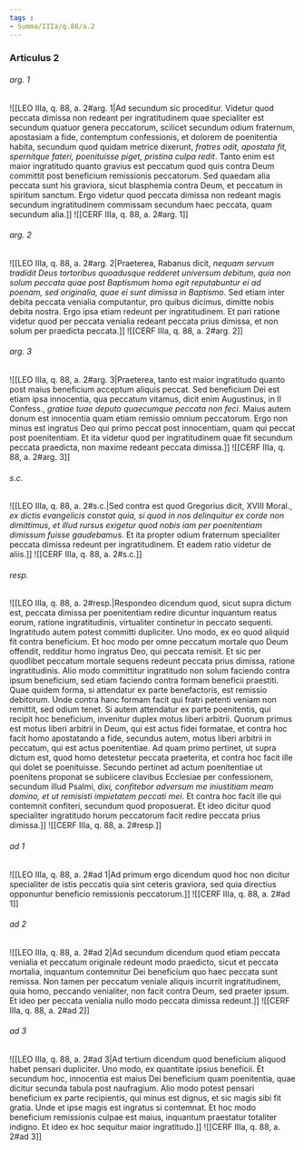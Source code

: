 ```yaml
---
tags : 
- Summa/IIIa/q.88/a.2
---
```


### Articulus 2

###### arg. 1
![[LEO IIIa, q. 88, a. 2#arg. 1|Ad secundum sic proceditur. Videtur quod peccata dimissa non redeant per ingratitudinem quae specialiter est secundum quatuor genera peccatorum, scilicet secundum odium fraternum, apostasiam a fide, contemptum confessionis, et dolorem de poenitentia habita, secundum quod quidam metrice dixerunt, *fratres odit, apostata fit, spernitque fateri, poenituisse piget, pristina culpa redit*. Tanto enim est maior ingratitudo quanto gravius est peccatum quod quis contra Deum committit post beneficium remissionis peccatorum. Sed quaedam alia peccata sunt his graviora, sicut blasphemia contra Deum, et peccatum in spiritum sanctum. Ergo videtur quod peccata dimissa non redeant magis secundum ingratitudinem commissam secundum haec peccata, quam secundum alia.]]
![[CERF IIIa, q. 88, a. 2#arg. 1]]

###### arg. 2
![[LEO IIIa, q. 88, a. 2#arg. 2|Praeterea, Rabanus dicit, *nequam servum tradidit Deus tortoribus quoadusque redderet universum debitum, quia non solum peccata quae post Baptismum homo egit reputabuntur ei ad poenam, sed originalia, quae ei sunt dimissa in Baptismo*. Sed etiam inter debita peccata venialia computantur, pro quibus dicimus, dimitte nobis debita nostra. Ergo ipsa etiam redeunt per ingratitudinem. Et pari ratione videtur quod per peccata venialia redeant peccata prius dimissa, et non solum per praedicta peccata.]]
![[CERF IIIa, q. 88, a. 2#arg. 2]]

###### arg. 3
![[LEO IIIa, q. 88, a. 2#arg. 3|Praeterea, tanto est maior ingratitudo quanto post maius beneficium acceptum aliquis peccat. Sed beneficium Dei est etiam ipsa innocentia, qua peccatum vitamus, dicit enim Augustinus, in II Confess., *gratiae tuae deputo quaecumque peccata non feci*. Maius autem donum est innocentia quam etiam remissio omnium peccatorum. Ergo non minus est ingratus Deo qui primo peccat post innocentiam, quam qui peccat post poenitentiam. Et ita videtur quod per ingratitudinem quae fit secundum peccata praedicta, non maxime redeant peccata dimissa.]]
![[CERF IIIa, q. 88, a. 2#arg. 3]]

###### s.c.
![[LEO IIIa, q. 88, a. 2#s.c.|Sed contra est quod Gregorius dicit, XVIII Moral., *ex dictis evangelicis constat quia, si quod in nos delinquitur ex corde non dimittimus, et illud rursus exigetur quod nobis iam per poenitentiam dimissum fuisse gaudebamus*. Et ita propter odium fraternum specialiter peccata dimissa redeunt per ingratitudinem. Et eadem ratio videtur de aliis.]]
![[CERF IIIa, q. 88, a. 2#s.c.]]

###### resp.
![[LEO IIIa, q. 88, a. 2#resp.|Respondeo dicendum quod, sicut supra dictum est, peccata dimissa per poenitentiam redire dicuntur inquantum reatus eorum, ratione ingratitudinis, virtualiter continetur in peccato sequenti. Ingratitudo autem potest committi dupliciter. Uno modo, ex eo quod aliquid fit contra beneficium. Et hoc modo per omne peccatum mortale quo Deum offendit, redditur homo ingratus Deo, qui peccata remisit. Et sic per quodlibet peccatum mortale sequens redeunt peccata prius dimissa, ratione ingratitudinis. Alio modo committitur ingratitudo non solum faciendo contra ipsum beneficium, sed etiam faciendo contra formam beneficii praestiti. Quae quidem forma, si attendatur ex parte benefactoris, est remissio debitorum. Unde contra hanc formam facit qui fratri petenti veniam non remittit, sed odium tenet. Si autem attendatur ex parte poenitentis, qui recipit hoc beneficium, invenitur duplex motus liberi arbitrii. Quorum primus est motus liberi arbitrii in Deum, qui est actus fidei formatae, et contra hoc facit homo apostatando a fide, secundus autem, motus liberi arbitrii in peccatum, qui est actus poenitentiae. Ad quam primo pertinet, ut supra dictum est, quod homo detestetur peccata praeterita, et contra hoc facit ille qui dolet se poenituisse. Secundo pertinet ad actum poenitentiae ut poenitens proponat se subiicere clavibus Ecclesiae per confessionem, secundum illud Psalmi, *dixi, confitebor adversum me iniustitiam meam domino, et ut remisisti impietatem peccati mei*. Et contra hoc facit ille qui contemnit confiteri, secundum quod proposuerat. Et ideo dicitur quod specialiter ingratitudo horum peccatorum facit redire peccata prius dimissa.]]
![[CERF IIIa, q. 88, a. 2#resp.]]

###### ad 1
![[LEO IIIa, q. 88, a. 2#ad 1|Ad primum ergo dicendum quod hoc non dicitur specialiter de istis peccatis quia sint ceteris graviora, sed quia directius opponuntur beneficio remissionis peccatorum.]]
![[CERF IIIa, q. 88, a. 2#ad 1]]

###### ad 2
![[LEO IIIa, q. 88, a. 2#ad 2|Ad secundum dicendum quod etiam peccata venialia et peccatum originale redeunt modo praedicto, sicut et peccata mortalia, inquantum contemnitur Dei beneficium quo haec peccata sunt remissa. Non tamen per peccatum veniale aliquis incurrit ingratitudinem, quia homo, peccando venialiter, non facit contra Deum, sed praeter ipsum. Et ideo per peccata venialia nullo modo peccata dimissa redeunt.]]
![[CERF IIIa, q. 88, a. 2#ad 2]]

###### ad 3
![[LEO IIIa, q. 88, a. 2#ad 3|Ad tertium dicendum quod beneficium aliquod habet pensari dupliciter. Uno modo, ex quantitate ipsius beneficii. Et secundum hoc, innocentia est maius Dei beneficium quam poenitentia, quae dicitur secunda tabula post naufragium. Alio modo potest pensari beneficium ex parte recipientis, qui minus est dignus, et sic magis sibi fit gratia. Unde et ipse magis est ingratus si contemnat. Et hoc modo beneficium remissionis culpae est maius, inquantum praestatur totaliter indigno. Et ideo ex hoc sequitur maior ingratitudo.]]
![[CERF IIIa, q. 88, a. 2#ad 3]]


